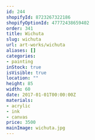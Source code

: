```yaml
---
id: 244
shopifyId: 8723267322186
shopifyOptionId: 47772438659402
order: 341
title: Wichuta
slug: wichuta
url: art-works/wichuta
aliases: []
categories:
- painting
inStock: true
isVisible: true
location: ""
height: 85
width: 60
date: 2017-01-01T00:00:00Z
materials:
- acrylic
- ink
- canvas
price: 3500
mainImage: wichuta.jpg
---
```

